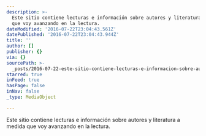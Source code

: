 ```yaml
---
description: >-
  Este sitio contiene lecturas e información sobre autores y literatura a medida
  que voy avanzando en la lectura.
dateModified: '2016-07-22T23:04:43.561Z'
datePublished: '2016-07-22T23:04:43.944Z'
title: ''
author: []
publisher: {}
via: {}
sourcePath: >-
  _posts/2016-07-22-este-sitio-contiene-lecturas-e-informacion-sobre-autores-y-l.md
starred: true
inFeed: true
hasPage: false
inNav: false
_type: MediaObject

---
```

Este sitio contiene lecturas e información sobre autores y literatura a medida que voy avanzando en la lectura.